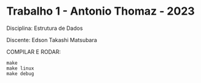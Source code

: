 # Trabalho 1 - Antonio Thomaz - 2023

Disciplina: Estrutura de Dados

Discente: Edson Takashi Matsubara

COMPILAR E RODAR:

```
make
make linux
make debug
```

